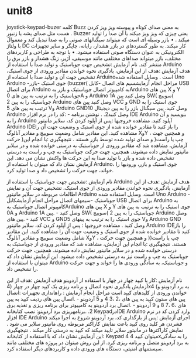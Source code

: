 # unit8
joystick-keypad-buzer
کلمه Buzz به معنی صدای کوتاه و پیوسته ویز ویز کردن هست مثل صدای پشه یا زنبور . Buzzer یعنی چیزی که ویز ویز میکند یا آن صدا را تولید میکند .
• بازر وسیله ای است که میتواند سیگنالهای صوتی را به صدا تبدیل کند و معموالً با ولتاژ DC کار میکند. به طور گستردهای در بازر هشدار، رایانه، چاپگر و سایر
تجهیزات الکترونیکی به عنوان دستگاه صوتی استفاده میشود.
• با توجه به طراحی و کاربردهای مختلف، بازر میتواند صداهای مختلفی مانند موسیقی، آژیر، زنگ هشدار و بازر برق را منتشر کند.
نام آزمایش :تشخیص جهت جویاستیک و تولید صدا با استفاده از
Arduino
هدف آزمایش :هدف از این آزمایش، یادگیری نحوه خواندن مقادیر
ورودی از جوی استیک، تشخیص جهت آن و تولید صدا با استفاده از
 Arduinoاست .
وسایل استفاده شده Uno Arduino -جوی استیک -بازر (buzzer(
مراحل انجام آزمایشسیم های اتصال -کابل USB برای اتصال Arduino به کامپیوتر
اتصال جویاستیک و بازر بهArduino پین های X و Y جویاستیک
را به ترتیب به پین های 0A و Arduino 1A وصل کنید
پین SW( سوییچ( جویاستیک را به پین 2 Arduino وصل کنید
پین های VCC و GND جوی استیک را به ترتیب به پین های 5 Vو
 Arduino GNDوصل کنید.
پین سیگنال بازر را به پین دیجیتال 10 Arduino وصل کنید2. .
نوشتن برنامه - :کد را در نرم افزار IDE Arduino بنویسید و آن را
به Arduino آپلود کنید.
مشاهده خروجیها :پس از آپلود کردن کد، سلایر مانیتور Arduino
 IDEرا باز کنید تا مقادیر خوانده شده از جوی استیک و وضعیت جهت
آن را مشاهده کنید. این مقادیر شامل وضعیت سوییچ و مقادیر آنالوگ
 XوY ، و همچنین جهت حرکت )چپ یا راست( و صدای تولید شده
توسط بازر هستند .
نتیجهگیری :با انجام این آزمایش، مشاهده شد که مقادیر ورودی از
جویاستیک به درستی خوانده شده و در سلایر مانیتور نمایش داده
میشوند. همچنین، جهت حرکت جویاستیک به چپ و راست به
درستی تشخیص داده شده و بازر با تولید صدا به این حرکت ها واکنش
نشان می دهد. این آزمایش نشان داد که میتوان با استفاده از
Arduino، جوی استیک و بازر، ورودیها را خواند، جهت حرکت را
تشخیص داد و صدا تولید کرد.







نام آزمایش :تشخیص جهت جویاستیک با استفاده از Arduino هدف
آزمایش :هدف از این آزمایش، یادگیری نحوه خواندن مقادیر ورودی
از جوی استیک، تشخیص جهت آن و نمایش اطالعات مربوطه در
سلایر مانیتور Arduino است.
وسایل استفاده شده Uno Arduino - جویاستیک -سیمهای اتصال
مراحل انجام آزمایشکابل USB برای اتصال Arduino به کامپیوتر
اتصال جویاستیک بهArduino پین های X و Y جوی استیک را به
ترتیب به پین های 0A و Arduino 1A وصل کنید - .پین SW( سوییچ(
جویاستیک را به پین 2 Arduino وصل کنید - .پین های VCC و
 GNDجوی استیک را به ترتیب به پینهای 5 Vو Arduino GND
وصل کنید .
مشاهده خروجیها : پس از آپلود کردن کد، سلایر مانیتور Arduino
 IDEرا باز کنید تا مقادیر خوانده شده از جوی استیک و وضعیت جهت
آن را مشاهده کنید. این مقادیر شامل وضعیت سوییچ و مقادیر آنالوگ
 XوY ، و همچنین جهت حرکت )چپ یا راست( هستند.
نتیجهگیری :با انجام این آزمایش، مشاهده شد که مقادیر ورودی از
جویاستیک به درستی خوانده شده و در سلایر مانیتور نمایش داده
میشوند. همچنین، جهت حرکت جویاستیک به چپ و راست نیز به
درستی تشخیص داده میشود. این آزمایش نشان داد که میتوان با
استفاده از Arduino و جویاستیک، به سادگی ورودی ها را خواند و
جهت حرکت را تشخیص داد.




نام آزمایش :کار با کیپد چهار در چهار با استفاده از آردوینو
هدف آزمایش :هدف از این آزمایش یادگیری نحوه اتصال و
برنامه ریزی یک کیپد چهار در چهار (4x4 (به برد آردوینو و خواندن
ورودی از کلیدهای کیپد است
مراحل انجام آزمایش :
راهاندازی تجهیزات :اتصال پین های ستون کیپد به پین های ،2 ،3 4 و
5 آردوینو - .اتصال پین های ردیف کیپد به پین های ،6 ،7 8 و 9
آردوینو - .اتصال برد آردوینو به کامپیوتر برای برنامه ریزی و تغذیه
برق 2. .برنامهریزی برد آردوینو:
نصب کتابخانه KeypadدرIDE Arduino
وارد کردن کد در نرم افزار IDE Arduino
اجرای آزمایش :پس از بارگذاری کد، برد آردوینو شروع به اجرا
میکند فشردن هر کلید روی کیپد باعث نمایش کاراکتر مربوطه روی
مانیتور سلایر می شود .
نمایش کاراکترها در مانیتور سلایر تایید میکند که کیپد به درستی کار
میکند .
نتیجهگیری :این آزمایش نشان داد که با استفاده از کتابخانه Keypad
میتوان کیپد 4 4xرا به سادگی به برد آردوینو متصل و برنامه ریزی
کرد. از این روش میتوان در پروژه های مختلفی مانند سیستمهای
امنیتی، دستگاه های ورودی داده و کاربردهای دیگر استفاده کرد.
